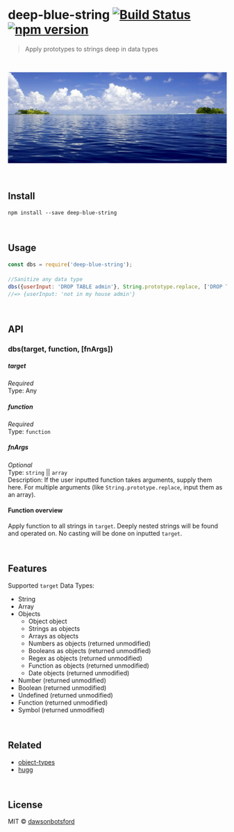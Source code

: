 # deep-blue-string [![Build Status](https://travis-ci.org/dawsonbotsford/deep-blue-string.svg?branch=master)](https://travis-ci.org/dawsonbotsford/deep-blue-string) [![npm version](https://badge.fury.io/js/deep-blue-string.svg)](https://badge.fury.io/js/deep-blue-string)

> Apply prototypes to strings deep in data types

<br>

![logo](logo.jpg)

<br>

## Install

```
npm install --save deep-blue-string
```


<br>

## Usage

```js
const dbs = require('deep-blue-string');

//Sanitize any data type
dbs({userInput: 'DROP TABLE admin'}, String.prototype.replace, ['DROP TABLE', 'not in my house']);
//=> {userInput: 'not in my house admin'}
```

<br>

## API

### dbs(target, function, [fnArgs])

##### target

*Required*  
Type: Any  

##### function

*Required*  
Type: `function`

##### fnArgs

*Optional*  
Type: `string` || `array`  
Description: If the user inputted function takes arguments, supply them here. For multiple arguments (like `String.prototype.replace`, input them as an array).

#### Function overview

Apply function to all strings in `target`. Deeply nested strings will be found and operated on. No casting will be done on inputted `target`.

<br>

## Features

Supported `target` Data Types:
* String
* Array
* Objects
  * Object object
  * Strings as objects
  * Arrays as objects
  * Numbers as objects (returned unmodified)
  * Booleans as objects (returned unmodified)
  * Regex	as objects (returned unmodified)
  * Function as objects (returned unmodified)
  * Date objects   (returned unmodified)
* Number	(returned unmodified)
* Boolean	(returned unmodified)
* Undefined (returned unmodified)
* Function (returned unmodified)
* Symbol (returned unmodified)

<br>

## Related
* [object-types](https://github.com/dawsonbotsford/object-types)
* [hugg](https://github.com/dawsonbotsford/hugg)

<br>

## License

MIT © [dawsonbotsford](http://dawsonbotsford.com)
